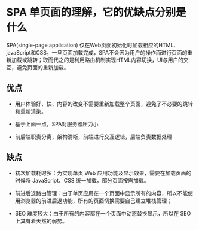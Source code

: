 # SPA 单页面的理解，它的优缺点分别是什么

SPA(single-page application) 仅在Web页面初始化时加载相应的HTML、javaScript和CSS。一旦页面加载完成，SPA不会因为用户的操作而进行页面的重新加载或跳转；取而代之的是利用路由机制实现HTML内容切换，UI与用户的交互，避免页面的重新加载。

## 优点

- 用户体验好、快、内容的改变不需要重新加载整个页面，避免了不必要的跳转和重新渲染。

- 基于上面一点，SPA对服务器压力小

- 前后端职责分离，架构清晰，前端进行交互逻辑，后端负责数据处理

## 缺点

- 初次加载耗时多：为实现单页 Web 应用功能及显示效果，需要在加载页面的时候将 JavaScript、CSS 统一加载，部分页面按需加载。

- 前进后退路由管理：由于单页应用在一个页面中显示所有的内容，所以不能使用浏览器的前进后退功能，所有的页面切换需要自己建立堆栈管理；


- SEO 难度较大：由于所有的内容都在一个页面中动态替换显示，所以在 SEO 上其有着天然的弱势。